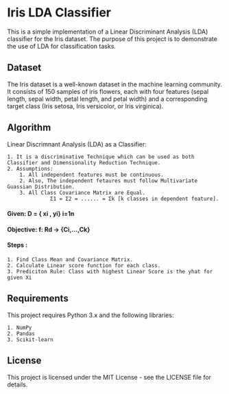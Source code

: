 # Iris LDA Classifier
This is a simple implementation of a Linear Discriminant Analysis (LDA) classifier for the Iris dataset. The purpose of this project is to demonstrate the use of LDA for classification tasks.

## Dataset

The Iris dataset is a well-known dataset in the machine learning community. It consists of 150 samples of iris flowers, each with four features (sepal length, sepal width, petal length, and petal width) and a corresponding target class (Iris setosa, Iris versicolor, or Iris virginica).

## Algorithm
Linear Discrimnant Analysis (LDA) as a Classifier:

    1. It is a discriminative Technique which can be used as both Classifier and Dimensionality Reduction Technique.
    2. Assumptions:
        1. All independent features must be continuous.
        2. Also, The independent fetaures must follow Multivariate Guassian Distribution.
        3. All Class Covariance Matrix are Equal.
                  Σ1 = Σ2 = ...... = Σk [k classes in dependent feature].

#### Given: D = { xi , yi} i=1n
#### Objective: f: Rd → {Ci,...,Ck}
#### Steps :

    1. Find Class Mean and Covariance Matrix.
    2. Calculate Linear score function for each class. 
    3. Prediciton Rule: Class with highest Linear Score is the yhat for given Xi
    
## Requirements

This project requires Python 3.x and the following libraries:

    1. NumPy
    2. Pandas
    3. Scikit-learn
    
## License

This project is licensed under the MIT License - see the LICENSE file for details.
